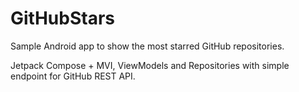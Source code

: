 # GitHubStars
Sample Android app to show the most starred GitHub repositories.

Jetpack Compose + MVI, ViewModels and Repositories with simple endpoint for GitHub REST API.
